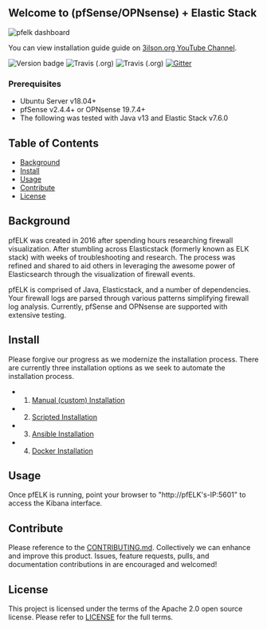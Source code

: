 ## Welcome to (pfSense/OPNsense) + Elastic Stack  

![pfelk dashboard](https://github.com/a3ilson/pfelk/raw/master/Images/pfelkdashboard.png)

You can view installation guide guide on [3ilson.org YouTube Channel](https://www.youtube.com/3ilsonorg).


![Version badge](https://img.shields.io/badge/ELK-7.6.0-blue.svg)
![Travis (.org)](https://img.shields.io/travis/3ilson/ansible-pfelk?label=Ansible-playbook) ![Travis (.org)](https://img.shields.io/travis/3ilson/docker-pfelk?label=Docker-compose) [![Gitter](https://badges.gitter.im/pfelk/community.svg)](https://gitter.im/pfelk/community?utm_source=badge&utm_medium=badge&utm_campaign=pr-badge)
### Prerequisites
- Ubuntu Server v18.04+
- pfSense v2.4.4+ or OPNsense 19.7.4+
- The following was tested with Java v13 and Elastic Stack v7.6.0

## Table of Contents

- [Background](#background)
- [Install](#install)
- [Usage](#usage)
- [Contribute](#contribute)
- [License](#license)

## Background
pfELK was created in 2016 after spending hours researching firewall visualization.  After stumbling across Elasticstack (formerly known as ELK stack) with weeks of troubleshooting and research.  The process was refined and shared to aid others in leveraging the awesome power of Elasticsearch through the visualization of firewall events.

pfELK is comprised of Java, Elasticstack, and a number of dependencies. Your firewall logs are parsed through various patterns simplifying firewall log analysis.  Currently, pfSense and OPNsense are supported with extensive testing.

## Install
Please forgive our progress as we modernize the installation process.  There are currently three installation options as we seek to automate the installation process.
- 1. [Manual (custom) Installation](install/custom.md)
- 2. [Scripted Installation](install/script.md)
- 3. [Ansible Installation](https://github.com/3ilson/ansible-pfelk)
- 4. [Docker Installation](https://github.com/3ilson/docker-pfelk)

## Usage
Once pfELK is running, point your browser to "http://pfELK's-IP:5601" to access the Kibana interface.  

## Contribute
Please reference to the [CONTRIBUTING.md](CONTRIBUTING.md). Collectively we can enhance and improve this product.  Issues, feature requests, pulls, and documentation contributions in are encouraged and welcomed!  

## License
This project is licensed under the terms of the Apache 2.0 open source license. Please refer to [LICENSE](LICENSE) for the full terms.
